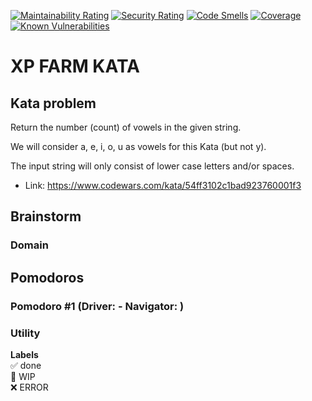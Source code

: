 [![Maintainability Rating](https://sonarcloud.io/api/project_badges/measure?project=rivaldorodrigues-code-kata&metric=sqale_rating)](https://sonarcloud.io/summary/new_code?id=rivaldorodrigues-code-kata)
[![Security Rating](https://sonarcloud.io/api/project_badges/measure?project=rivaldorodrigues-code-kata&metric=security_rating)](https://sonarcloud.io/summary/new_code?id=rivaldorodrigues-code-kata)
[![Code Smells](https://sonarcloud.io/api/project_badges/measure?project=rivaldorodrigues-code-kata&metric=code_smells)](https://sonarcloud.io/summary/new_code?id=rivaldorodrigues-code-kata)
[![Coverage](https://sonarcloud.io/api/project_badges/measure?project=rivaldorodrigues-code-kata&metric=coverage)](https://sonarcloud.io/summary/new_code?id=rivaldorodrigues-code-kata)
[![Known Vulnerabilities](https://snyk.io/test/github/rivaldorodrigues/code-kata/badge.svg)](https://snyk.io/test/github/rivaldorodrigues/code-kata)

# XP FARM KATA

## Kata problem

Return the number (count) of vowels in the given string.

We will consider a, e, i, o, u as vowels for this Kata (but not y).

The input string will only consist of lower case letters and/or spaces.

- Link: https://www.codewars.com/kata/54ff3102c1bad923760001f3

## Brainstorm

### Domain

## Pomodoros

### Pomodoro #1 (Driver: - Navigator: )

### Utility

**Labels**  
✅ done  
🚧 WIP  
❌ ERROR
